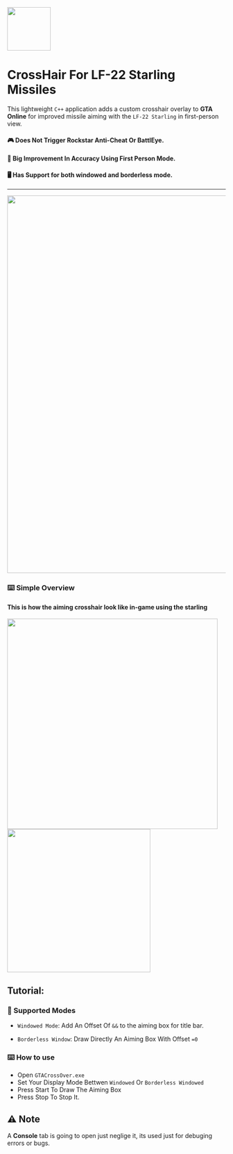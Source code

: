 <img src="https://github.com/user-attachments/assets/2247490e-fee9-4d58-afb2-fdbf7bac2085" width="100">


# CrossHair For LF-22 Starling Missiles

This lightweight `C++` application adds a custom crosshair overlay to **GTA Online** for improved missile aiming with the `LF-22 Starling` in first-person view.


#### 🎮 Does Not Trigger Rockstar Anti-Cheat Or BattlEye.

#### 🎯 Big Improvement In Accuracy Using First Person Mode.

#### 🖥️ Has Support for both windowed and borderless mode.

---

<img src="https://github.com/user-attachments/assets/73dc151b-75a2-49c8-a46e-48d870f124d7" width="870">

### ⌨️ Simple Overview
#### This is how the aiming crosshair look like in-game using the starling


<img src="https://github.com/user-attachments/assets/c14f526b-7c0e-4a40-8b6c-1d966eb0cdeb" width="485">
<img src="https://github.com/user-attachments/assets/5d636659-2cbf-4cd2-98a4-fc92aa69e3b1" width="330">


## Tutorial:

### 🔘 Supported Modes 
- `Windowed Mode`: Add An Offset Of `&&` to the aiming box for title bar.

- `Borderless Window`: Draw Directly An Aiming Box With Offset `=0`

### ⌨️ How to use
- Open `GTACrossOver.exe` 
- Set Your Display Mode Bettwen `Windowed` Or `Borderless Windowed`
- Press Start To Draw The Aiming Box
- Press Stop To Stop It.





## ⚠️ Note
A **Console** tab is going to open just neglige it, its used just for debuging errors or bugs.

